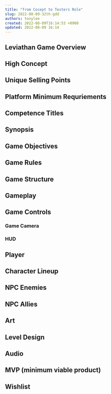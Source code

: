```yaml
---
title: "from Cocept to Testers Role"
slug: 2022-08-09-32th-gdd
authors: tonylee
created: 2022-08-09T16:14:53 +0900
updated: 2022-08-09 16:14
---
```


## Leviathan Game Overview

## High Concept

## Unique Selling Points

## Platform Minimum Requriements

## Competence Titles

## Synopsis

## Game Objectives

## Game Rules

## Game Structure
 
## Gameplay

## Game Controls
### Game Camera
### HUD

## Player

## Character Lineup

## NPC Enemies

## NPC Allies

## Art

## Level Design

## Audio

## MVP (minimum viable product)

## Wishlist

